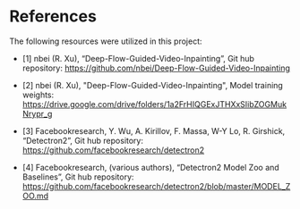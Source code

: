 # References

The following resources were utilized in this project:

- [1]	nbei (R. Xu), “Deep-Flow-Guided-Video-Inpainting”, Git hub repository: https://github.com/nbei/Deep-Flow-Guided-Video-Inpainting

- [2] nbei (R. Xu), "Deep-Flow-Guided-Video-Inpainting", Model training weights: https://drive.google.com/drive/folders/1a2FrHIQGExJTHXxSIibZOGMukNrypr_g

- [3] Facebookresearch, Y. Wu, A. Kirillov, F. Massa, W-Y Lo, R. Girshick, “Detectron2”,  Git hub repository: https://github.com/facebookresearch/detectron2 

- [4] Facebookresearch, (various authors), “Detectron2 Model Zoo and Baselines”, Git hub repository: https://github.com/facebookresearch/detectron2/blob/master/MODEL_ZOO.md

